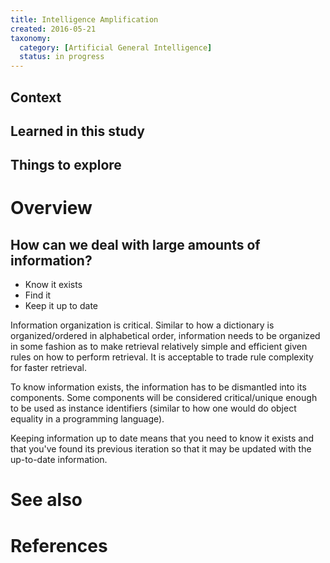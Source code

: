 ```yaml
---
title: Intelligence Amplification
created: 2016-05-21
taxonomy:
  category: [Artificial General Intelligence]
  status: in progress
---
```


## Context

## Learned in this study

## Things to explore

# Overview

## How can we deal with large amounts of information?
* Know it exists
* Find it
* Keep it up to date

Information organization is critical. Similar to how a dictionary is organized/ordered in alphabetical order, information needs to be organized in some fashion as to make retrieval relatively simple and efficient given rules on how to perform retrieval. It is acceptable to trade rule complexity for faster retrieval.

To know information exists, the information has to be dismantled into its components. Some components will be considered critical/unique enough to be used as instance identifiers (similar to how one would do object equality in a programming language).

Keeping information up to date means that you need to know it exists and that you've found its previous iteration so that it may be updated with the up-to-date information.


# See also

# References
